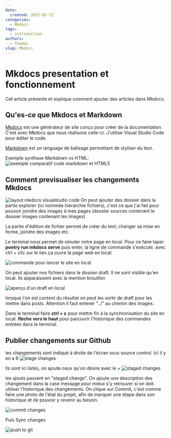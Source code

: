 ```yaml
---
date:
  created: 2025-02-22
categories:
  - Mkdocs
tags:
  - introduction
authors:
  - thomas
slug: Mkdocs
---
```


# Mkdocs presentation et fonctionnement

Cet article présente et explique comment ajouter des articles dans Mkdocs.  

<!-- more -->

## Qu'es-ce que Mkdocs  et Markdown
[Mkdocs](https://www.mkdocs.org/) est une générateur de site conçu pour créer de la documentation. C'est avec Mkdocs que nous réalisons celle-ci.
J'utilise Visual Studio Code pour éditer le code.

[Markdown](https://www.markdownguide.org/basic-syntax/#links) est un language de balisage permettant de styliser du text.

Exemple synthaxe Markdown vs HTML:
![exemple comparatif code markdown et HTML5](../../../../sources/images/markdownExemple.png "exemple comparatif code markdown et HTML5")

## Comment previsualiser les changements Mkdocs

![layout mkdocs visualstudio code](../../../../sources/images/vsc_mkdocs_page_layout.jpg "layout mkdocs visualstudio code")
On peut ajouter des dossier dans la partie explorer (ici nommée hierarchie fichiers), c'est ce que j'ai fait pour pouvoir joindre des images à mes pages (dossier sources contenant le dossier images contenant les images)

La partie d'édition de fichier permet de créer du text, changer sa mise en forme, joindre des images etc.

Le terminal nous permet de simuler notre page en local.
Pour ce faire taper **poetry run mkdocs serve** puis enter, la ligne de commande s'exécute. avec ctrl + clic sur le lien ça ouvre la page web en local:

![commande pour lancer le site en local](../../../../sources/images/commande_run_server.png "commande pour lancer le site en local")

On peut ajouter nos fichiers dans le dossier draft. Il ne sont visible qu'en local. 
Ils apparaissent avec la mention brouillon

![aperçu d'un draft en local](../../../../sources/images/draftPreview.png "aperçu d'un draft en local")

lorsque l'on est content du résultat on peut les sortir de draft pour les mettre dans posts. Attention il faut enlever "../" au chemin des images.

Dans le terminal faire **ctrl + c** pour mettre fin à la synchronisation du site en local.
**flèche vers le haut** pour parcourir l'historique des commandes entrées dans le terminal.

## Publier changements sur Github

les changements sont indiqué à droite de l'écran sous source control. Ici il y en a 6
![stage changes](../../../../sources/images/icone_changement.png "stage changes")

Ils sont ici listés, on ajoute ceux qu'on désire avec le +
![staged changes](../../../../sources/images/Stash_files.png "staged changes")

les ajouts passent en "staged change". On ajoute une description des changement dans la case message pour mieux s'y retrouver si on doit utiliser l'historique des changements.
On clique sur Commit, c'est comme faire une photo de l'état du projet, afin de marquer une étape dans son historique et de pouvoir y revenir au besoin.

![commit changes](../../../../sources/images/staged_changes.png "commit changes")

Puis Sync changes

![push to git](/docs/source/images/push.png "push to git")


